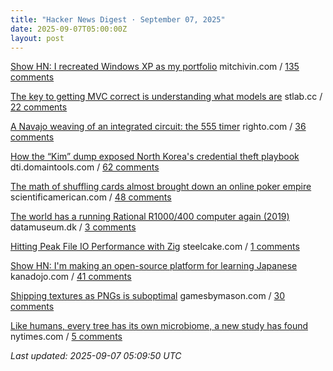 ```yaml
---
title: "Hacker News Digest · September 07, 2025"
date: 2025-09-07T05:00:00Z
layout: post
---
```


[Show HN: I recreated Windows XP as my portfolio](https://mitchivin.com/)  mitchivin.com / [135 comments](https://news.ycombinator.com/item?id=45154609)

[The key to getting MVC correct is understanding what models are](https://stlab.cc/tips/about-mvc.html)  stlab.cc / [22 comments](https://news.ycombinator.com/item?id=45154501)

[A Navajo weaving of an integrated circuit: the 555 timer](https://www.righto.com/2025/09/marilou-schultz-navajo-555-weaving.html)  righto.com / [36 comments](https://news.ycombinator.com/item?id=45152779)

[How the “Kim” dump exposed North Korea's credential theft playbook](https://dti.domaintools.com/inside-the-kimsuky-leak-how-the-kim-dump-exposed-north-koreas-credential-theft-playbook/)  dti.domaintools.com / [62 comments](https://news.ycombinator.com/item?id=45152066)

[The math of shuffling cards almost brought down an online poker empire](https://www.scientificamerican.com/article/how-the-math-of-shuffling-cards-almost-brought-down-an-online-poker-empire/)  scientificamerican.com / [48 comments](https://news.ycombinator.com/item?id=45144610)

[The world has a running Rational R1000/400 computer again (2019)](https://datamuseum.dk/wiki/Rational/R1000s400/Logbook/2019#2019-10-28)  datamuseum.dk / [3 comments](https://news.ycombinator.com/item?id=45154947)

[Hitting Peak File IO Performance with Zig](https://steelcake.com/blog/nvme-zig/)  steelcake.com / [1 comments](https://news.ycombinator.com/item?id=45131121)

[Show HN: I'm making an open-source platform for learning Japanese](https://kanadojo.com)  kanadojo.com / [41 comments](https://news.ycombinator.com/item?id=45152940)

[Shipping textures as PNGs is suboptimal](https://gamesbymason.com/blog/2025/stop-shipping-pngs/)  gamesbymason.com / [30 comments](https://news.ycombinator.com/item?id=45152648)

[Like humans, every tree has its own microbiome, a new study has found](https://www.nytimes.com/2025/08/27/science/biology-trees-microbiomes.html)  nytimes.com / [5 comments](https://news.ycombinator.com/item?id=45121010)


_Last updated: 2025-09-07 05:09:50 UTC_
